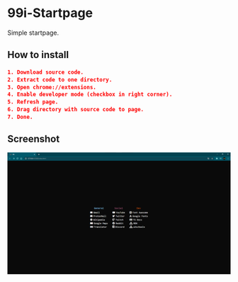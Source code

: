 # 99i-Startpage
Simple startpage.
## How to install
```json
1. Download source code.
2. Extract code to one directory.
3. Open chrome://extensions.
4. Enable developer mode (checkbox in right corner).
5. Refresh page.
6. Drag directory with source code to page.
7. Done.
```
## Screenshot
![Screenshot](https://raw.githubusercontent.com/Nimplex/99i-Startpage/main/assets/Screenshot.png)
